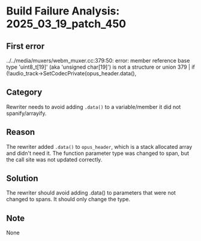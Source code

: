 # Build Failure Analysis: 2025_03_19_patch_450

## First error

../../media/muxers/webm_muxer.cc:379:50: error: member reference base type 'uint8_t[19]' (aka 'unsigned char[19]') is not a structure or union
  379 |     if (!audio_track->SetCodecPrivate(opus_header.data(),

## Category
Rewriter needs to avoid adding `.data()` to a variable/member it did not spanify/arrayify.

## Reason
The rewriter added `.data()` to `opus_header`, which is a stack allocated array and didn't need it. The function parameter type was changed to span, but the call site was not updated correctly.

## Solution
The rewriter should avoid adding .data() to parameters that were not changed to spans. It should only change the type.

## Note
None